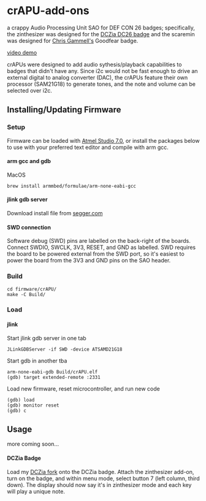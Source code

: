 # crAPU-add-ons
a crappy Audio Processing Unit SAO for DEF CON 26 badges; specifically, the zinthesizer was designed for the [DCZia DC26 badge](https://github.com/dczia/Defcon26-Badge) and the scaremin was designed for [Chris Gammell's](https://twitter.com/Chris_Gammell) Goodfear badge.

[video demo](https://www.youtube.com/watch?v=xHMZxM6m_c0)

crAPUs were designed to add audio sythesis/playback capabilities to badges that didn't have any. Since i2c would not be fast enough to drive an external digital to analog converter (DAC), the crAPUs feature their own processor (SAM21G18) to generate tones, and the note and volume can be selected over i2c.

## Installing/Updating Firmware

### Setup

Firmware can be loaded with [Atmel Studio 7.0](https://www.microchip.com/mplab/avr-support/atmel-studio-7), or install the packages below to use with your preferred text editor and compile with arm gcc.

#### arm gcc and gdb

MacOS

```
brew install armmbed/formulae/arm-none-eabi-gcc
```

#### jlink gdb server

Download install file from [segger.com](https://www.segger.com/products/debug-probes/j-link/tools/j-link-gdb-server/about-j-link-gdb-server/)

#### SWD connection

Software debug (SWD) pins are labelled on the back-right of the boards. Connect SWDIO, SWCLK, 3V3, RESET, and GND as labelled. SWD requires the board to be powered external from the SWD port, so it's easiest to power the board from the 3V3 and GND pins on the SAO header.

### Build

```
cd firmware/crAPU/
make -C Build/
```

### Load

#### jlink

Start jlink gdb server in one tab

```
JLinkGDBServer -if SWD -device ATSAMD21G18
```

Start gdb in another tba

```
arm-none-eabi-gdb Build/crAPU.elf
(gdb) target extended-remote :2331
```

Load new firmware, reset microcontroller, and run new code

```
(gdb) load
(gdb) monitor reset
(gdb) c
```

## Usage

more coming soon...

#### DCZia Badge

Load my [DCZia fork](https://github.com/mediumrehr/Defcon26-Badge) onto the DCZia badge. Attach the zinthesizer add-on, turn on the badge, and within menu mode, select button 7 (left column, third down). The display should now say it's in zinthesizer mode and each key will play a unique note.

